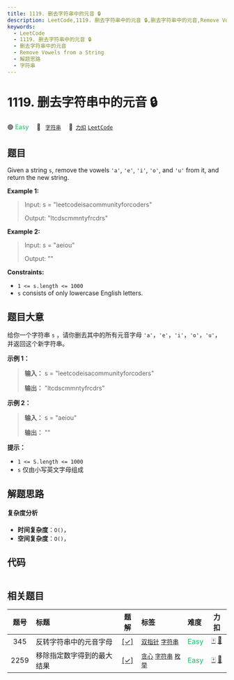 ```yaml
---
title: 1119. 删去字符串中的元音 🔒
description: LeetCode,1119. 删去字符串中的元音 🔒,删去字符串中的元音,Remove Vowels from a String,解题思路,字符串
keywords:
  - LeetCode
  - 1119. 删去字符串中的元音 🔒
  - 删去字符串中的元音
  - Remove Vowels from a String
  - 解题思路
  - 字符串
---
```


# 1119. 删去字符串中的元音 🔒

🟢 <font color=#15bd66>Easy</font>&emsp; 🔖&ensp; [`字符串`](/tag/string.md)&emsp; 🔗&ensp;[`力扣`](https://leetcode.cn/problems/remove-vowels-from-a-string) [`LeetCode`](https://leetcode.com/problems/remove-vowels-from-a-string)

## 题目

Given a string `s`, remove the vowels `'a'`, `'e'`, `'i'`, `'o'`, and `'u'`
from it, and return the new string.



**Example 1:**

> Input: s = "leetcodeisacommunityforcoders"
> 
> Output: "ltcdscmmntyfrcdrs"

**Example 2:**

> Input: s = "aeiou"
> 
> Output: ""

**Constraints:**

  * `1 <= s.length <= 1000`
  * `s` consists of only lowercase English letters.


## 题目大意

给你一个字符串 `s` ，请你删去其中的所有元音字母 `'a'`，`'e'`，`'i'`，`'o'`，`'u'`，并返回这个新字符串。



**示例 1：**

> 
> 
> 
> 
> 
> **输入：** s = "leetcodeisacommunityforcoders"
> 
> **输出：** "ltcdscmmntyfrcdrs"
> 
> 

**示例 2：**

> 
> 
> 
> 
> 
> **输入：** s = "aeiou"
> 
> **输出：** ""
> 
> 



**提示：**

  * `1 <= S.length <= 1000`
  * `s` 仅由小写英文字母组成


## 解题思路

#### 复杂度分析

- **时间复杂度**：`O()`，
- **空间复杂度**：`O()`，

## 代码

```javascript

```

## 相关题目

<!-- prettier-ignore -->
| 题号 | 标题 | 题解 | 标签 | 难度 | 力扣 |
| :------: | :------ | :------: | :------ | :------ | :------: |
| 345 | 反转字符串中的元音字母 | [[✓]](/problem/0345.md) |  [`双指针`](/tag/two-pointers.md) [`字符串`](/tag/string.md) | <font color=#15bd66>Easy</font> | [🀄️](https://leetcode.cn/problems/reverse-vowels-of-a-string) [🔗](https://leetcode.com/problems/reverse-vowels-of-a-string) |
| 2259 | 移除指定数字得到的最大结果 | [[✓]](/problem/2259.md) |  [`贪心`](/tag/greedy.md) [`字符串`](/tag/string.md) [`枚举`](/tag/enumeration.md) | <font color=#15bd66>Easy</font> | [🀄️](https://leetcode.cn/problems/remove-digit-from-number-to-maximize-result) [🔗](https://leetcode.com/problems/remove-digit-from-number-to-maximize-result) |